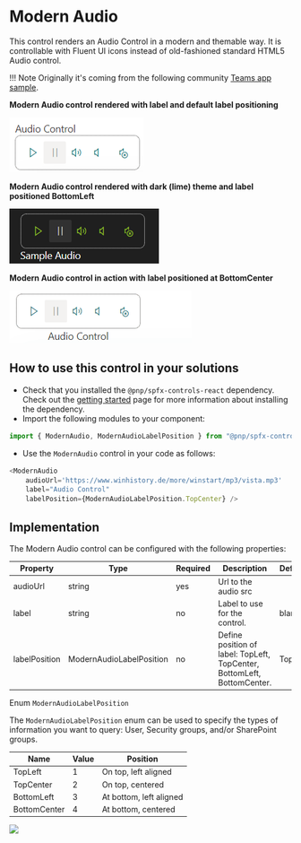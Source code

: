 # Modern Audio

This control renders an Audio Control in a modern and themable way. It is controllable with Fluent UI icons instead of old-fashioned standard HTML5 Audio control.

!!! Note
    Originally it's coming from the following community [Teams app sample](https://github.com/pnp/teams-dev-samples/tree/main/samples/tab-meeting-record-name).

**Modern Audio control rendered with label and default label positioning**

![Modern Audio](../assets/ModernAudioDefault.png)

**Modern Audio control rendered with dark (lime) theme and label positioned BottomLeft**

![Modern Audio dark](../assets/ModernAudioDarkLime.png)

**Modern Audio control in action with label positioned at BottomCenter**

![Modern Audio in action](../assets/ModernAudioInAction.gif)

## How to use this control in your solutions

- Check that you installed the `@pnp/spfx-controls-react` dependency. Check out the [getting started](../../#getting-started) page for more information about installing the dependency.
- Import the following modules to your component:

```typescript
import { ModernAudio, ModernAudioLabelPosition } from "@pnp/spfx-controls-react/lib/ModernAudio";
```

- Use the `ModernAudio` control in your code as follows:

```typescript
<ModernAudio 
    audioUrl='https://www.winhistory.de/more/winstart/mp3/vista.mp3'
    label="Audio Control"
    labelPosition={ModernAudioLabelPosition.TopCenter} />
```


## Implementation

The Modern Audio control can be configured with the following properties:

| Property | Type | Required | Description | Default |
| ---- | ---- | ---- | ---- | ---- |
| audioUrl | string | yes | Url to the audio src | |
| label | string | no | Label to use for the control. | blank |
| labelPosition | ModernAudioLabelPosition | no | Define position of label: TopLeft, TopCenter, BottomLeft, BottomCenter. | TopLeft |

Enum `ModernAudioLabelPosition`

The `ModernAudioLabelPosition` enum can be used to specify the types of information you want to query: User, Security groups, and/or SharePoint groups.

| Name | Value | Position
| ---- | ---- | ---- |
| TopLeft | 1 | On top, left aligned
| TopCenter | 2 | On top, centered
| BottomLeft | 3 | At bottom, left aligned
| BottomCenter | 4 | At bottom, centered


![](https://telemetry.sharepointpnp.com/sp-dev-fx-controls-react/wiki/controls/ModernAudio)


